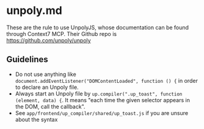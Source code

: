 # unpoly.md

These are the rule to use UnpolyJS, whose documentation can be found through Context7 MCP. Their Github repo is https://github.com/unpoly/unpoly

## Guidelines

- Do not use anything like `document.addEventListener("DOMContentLoaded", function () {` in order to declare an Unpoly file.
- Always start an Unpoly file by `up.compiler(".up_toast", function (element, data) {`. It means "each time the given selector appears in the DOM, call the callback".
- See `app/frontend/up_compiler/shared/up_toast.js` if you are unsure about the syntax

